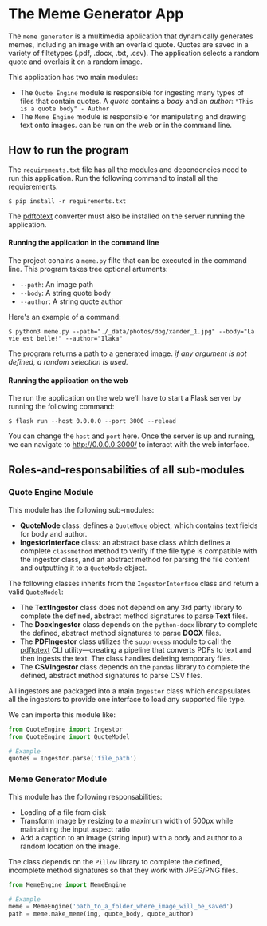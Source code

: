 # The Meme Generator App
The `meme generator` is a multimedia application that dynamically generates memes, including an image with an overlaid quote. Quotes are saved in a variety of filtetypes (.pdf, .docx, .txt, .csv). The application selects a random quote and overlais it on a random image.

This application has two main modules:
- The `Quote Engine` module is responsible for ingesting many types of files that contain quotes. A _quote_ contains a _body_ and an _author_:
```"This is a quote body" - Author```
- The `Meme Engine` module is responsible for manipulating and drawing text onto images. 
can be run on the web or in the command line.

## How to run the program 

The `requirements.txt` file has all the modules and dependencies need to run this application.
Run the following command to install all the requierements.

```shell
$ pip install -r requirements.txt
```

The [pdftotext](https://www.xpdfreader.com/pdftotext-man.html) converter must also be installed on the server running the application.

#### Running the application in the command line

The project conains a `meme.py` filte that can be executed in the command line. This program takes tree optional artuments:
- `--path`: An image path
- `--body`: A string quote body
- `--author`: A string quote author

Here's an example of a command:

```shell
$ python3 meme.py --path="./_data/photos/dog/xander_1.jpg" --body="La vie est belle!" --author="Ilaka"
```

The program returns a path to a generated image. _if any argument is not defined, a random selection is used._

#### Running the application on the web

The run the application on the web we'll have to start a Flask server by running the following command:

```shell
$ flask run --host 0.0.0.0 --port 3000 --reload
```

You can change the `host` and `port` here.
Once the server is up and running, we can navigate to http://0.0.0.0:3000/ to interact with the web interface.

## Roles-and-responsabilities of all sub-modules

### Quote Engine Module

This module has the following sub-modules:
- **QuoteMode** class: defines a `QuoteMode` object, which contains text fields for body and author.
- **IngestorInterface** class: an abstract base class which defines a complete `classmethod` method to verify if the file type is compatible with the ingestor class, and an abstract method for parsing the file content and outputting it to a `QuoteMode` object.

The following classes inherits from the `IngestorInterface` class and return a valid `QuoteModel`:

- The **TextIngestor** class does not depend on any 3rd party library to complete the defined, abstract method signatures to parse **Text** files.
- The **DocxIngestor** class depends on the `python-docx` library to complete the defined, abstract method signatures to parse **DOCX** files.
- The **PDFIngestor** class utilizes the `subprocess` module to call the [pdftotext](https://www.xpdfreader.com/pdftotext-man.html) CLI utility—creating a pipeline that converts PDFs to text and then ingests the text. The class handles deleting temporary files.
- The **CSVIngestor** class depends on the `pandas` library to complete the defined, abstract method signatures to parse CSV files.

All ingestors are packaged into a main `Ingestor` class which encapsulates all the ingestors to provide one interface to load any supported file type.

We can importe this module like:

```python
from QuoteEngine import Ingestor
from QuoteEngine import QuoteModel

# Example
quotes = Ingestor.parse('file_path')
```

### Meme Generator Module

This module has the following responsabilities:
- Loading of a file from disk
- Transform image by resizing to a maximum width of 500px while maintaining the input aspect ratio
- Add a caption to an image (string input) with a body and author to a random location on the image.

The class depends on the `Pillow` library to complete the defined, incomplete method signatures so that they work with JPEG/PNG files.

```python
from MemeEngine import MemeEngine

# Example
meme = MemeEngine('path_to_a_folder_where_image_will_be_saved')
path = meme.make_meme(img, quote_body, quote_author)   
```